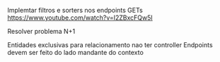 Implemtar filtros e sorters nos endpoints GETs https://www.youtube.com/watch?v=I2ZBxcFQw5I

Resolver problema N+1

Entidades exclusivas para relacionamento nao ter controller
Endpoints devem ser feito do lado mandante do contexto